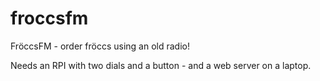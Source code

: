 # froccsfm
FröccsFM - order fröccs using an old radio!

Needs an RPI with two dials and a button - and a web server on a laptop.
